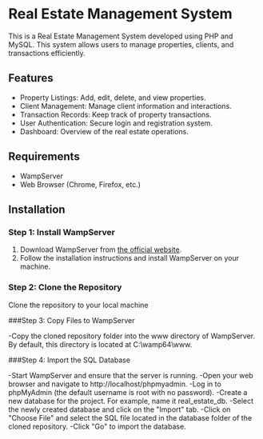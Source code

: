 # Real Estate Management System

This is a Real Estate Management System developed using PHP and MySQL. This system allows users to manage properties, clients, and transactions efficiently.

## Features

- Property Listings: Add, edit, delete, and view properties.
- Client Management: Manage client information and interactions.
- Transaction Records: Keep track of property transactions.
- User Authentication: Secure login and registration system.
- Dashboard: Overview of the real estate operations.

## Requirements

- WampServer
- Web Browser (Chrome, Firefox, etc.)

## Installation

### Step 1: Install WampServer

1. Download WampServer from [the official website](http://www.wampserver.com/en/).
2. Follow the installation instructions and install WampServer on your machine.

### Step 2: Clone the Repository

Clone the repository to your local machine

###Step 3: Copy Files to WampServer

-Copy the cloned repository folder into the www directory of WampServer. By default, this directory is located at C:\wamp64\www\.

###Step 4: Import the SQL Database

-Start WampServer and ensure that the server is running.
-Open your web browser and navigate to http://localhost/phpmyadmin.
-Log in to phpMyAdmin (the default username is root with no password).
-Create a new database for the project. For example, name it real_estate_db.
-Select the newly created database and click on the "Import" tab.
-Click on "Choose File" and select the SQL file located in the database folder of the cloned repository.
-Click "Go" to import the database.
